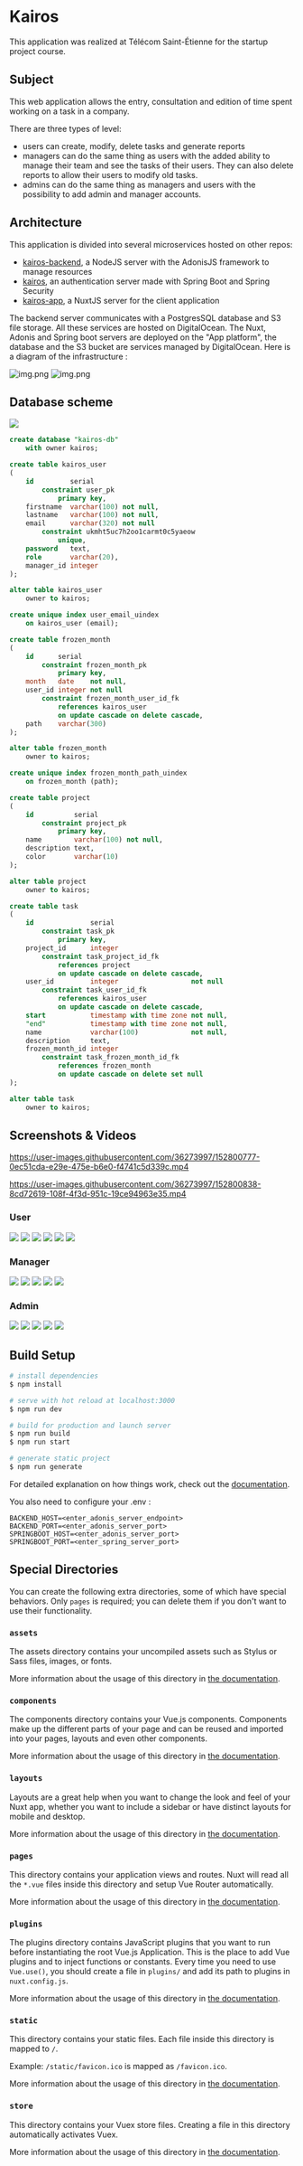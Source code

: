 # Kairos

This application was realized at Télécom Saint-Étienne for the startup project course.

## Subject

This web application allows the entry, consultation and edition of time spent working on a task in a company.

There are three types of level:

- users can create, modify, delete tasks and generate reports
- managers can do the same thing as users with the added ability to manage their team and see the tasks of their
  users. They can also delete reports to allow their users to modify old tasks.
- admins can do the same thing as managers and users with the possibility to add admin and manager accounts.

## Architecture

This application is divided into several microservices hosted on other repos:

- [kairos-backend](https://github.com/tse-projects/kairos-backend), a NodeJS server with the AdonisJS framework to
  manage resources
- [kairos](https://github.com/tse-projects/kairos), an authentication server made with Spring Boot and Spring Security
- [kairos-app](https://github.com/tse-projects/kairos-app), a NuxtJS server for the client application

The backend server communicates with a PostgresSQL database and S3 file storage. All these services are hosted on
DigitalOcean. The Nuxt, Adonis and Spring boot servers are deployed on the "App platform", the database and the S3
bucket are services managed by DigitalOcean. Here is a diagram of the infrastructure :

![img.png](github/stack.png)
![img.png](github/infrastructure.png)

## Database scheme

![](github/databse_schema.png)

```sql
create database "kairos-db"
    with owner kairos;

create table kairos_user
(
    id         serial
        constraint user_pk
            primary key,
    firstname  varchar(100) not null,
    lastname   varchar(100) not null,
    email      varchar(320) not null
        constraint ukmht5uc7h2oo1carmt0c5yaeow
            unique,
    password   text,
    role       varchar(20),
    manager_id integer
);

alter table kairos_user
    owner to kairos;

create unique index user_email_uindex
    on kairos_user (email);

create table frozen_month
(
    id      serial
        constraint frozen_month_pk
            primary key,
    month   date    not null,
    user_id integer not null
        constraint frozen_month_user_id_fk
            references kairos_user
            on update cascade on delete cascade,
    path    varchar(300)
);

alter table frozen_month
    owner to kairos;

create unique index frozen_month_path_uindex
    on frozen_month (path);

create table project
(
    id          serial
        constraint project_pk
            primary key,
    name        varchar(100) not null,
    description text,
    color       varchar(10)
);

alter table project
    owner to kairos;

create table task
(
    id              serial
        constraint task_pk
            primary key,
    project_id      integer
        constraint task_project_id_fk
            references project
            on update cascade on delete cascade,
    user_id         integer                  not null
        constraint task_user_id_fk
            references kairos_user
            on update cascade on delete cascade,
    start           timestamp with time zone not null,
    "end"           timestamp with time zone not null,
    name            varchar(100)             not null,
    description     text,
    frozen_month_id integer
        constraint task_frozen_month_id_fk
            references frozen_month
            on update cascade on delete set null
);

alter table task
    owner to kairos;


```

## Screenshots & Videos




https://user-images.githubusercontent.com/36273997/152800777-0ec51cda-e29e-475e-b6e0-f4741c5d339c.mp4



https://user-images.githubusercontent.com/36273997/152800838-8cd72619-108f-4f3d-951c-19ce94963e35.mp4



### User

![](github/app/user/kairos.png)
![](github/app/user/kairos_1.png)
![](github/app/user/kairos_2.png)
![](github/app/user/kairos_3.png)
![](github/app/user/kairos_4.png)
![](github/app/user/kairos_5.png)


### Manager

![](github/app/manager/kairos.png)
![](github/app/manager/kairos_1.png)
![](github/app/manager/kairos_2.png)
![](github/app/manager/kairos_3.png)
![](github/app/manager/kairos_4.png)


### Admin

![](github/app/admin/kairos.png)
![](github/app/admin/kairos_1.png)
![](github/app/admin/kairos_2.png)
![](github/app/admin/kairos_3.png)
![](github/app/admin/kairos_4.png)


## Build Setup

```bash
# install dependencies
$ npm install

# serve with hot reload at localhost:3000
$ npm run dev

# build for production and launch server
$ npm run build
$ npm run start

# generate static project
$ npm run generate
```

For detailed explanation on how things work, check out the [documentation](https://nuxtjs.org).

You also need to configure your .env :
```
BACKEND_HOST=<enter_adonis_server_endpoint>
BACKEND_PORT=<enter_adonis_server_port>
SPRINGBOOT_HOST=<enter_adonis_server_port>
SPRINGBOOT_PORT=<enter_spring_server_port>
```

## Special Directories

You can create the following extra directories, some of which have special behaviors. Only `pages` is required; you can
delete them if you don't want to use their functionality.

### `assets`

The assets directory contains your uncompiled assets such as Stylus or Sass files, images, or fonts.

More information about the usage of this directory
in [the documentation](https://nuxtjs.org/docs/2.x/directory-structure/assets).

### `components`

The components directory contains your Vue.js components. Components make up the different parts of your page and can be
reused and imported into your pages, layouts and even other components.

More information about the usage of this directory
in [the documentation](https://nuxtjs.org/docs/2.x/directory-structure/components).

### `layouts`

Layouts are a great help when you want to change the look and feel of your Nuxt app, whether you want to include a
sidebar or have distinct layouts for mobile and desktop.

More information about the usage of this directory
in [the documentation](https://nuxtjs.org/docs/2.x/directory-structure/layouts).

### `pages`

This directory contains your application views and routes. Nuxt will read all the `*.vue` files inside this directory
and setup Vue Router automatically.

More information about the usage of this directory
in [the documentation](https://nuxtjs.org/docs/2.x/get-started/routing).

### `plugins`

The plugins directory contains JavaScript plugins that you want to run before instantiating the root Vue.js Application.
This is the place to add Vue plugins and to inject functions or constants. Every time you need to use `Vue.use()`, you
should create a file in `plugins/` and add its path to plugins in `nuxt.config.js`.

More information about the usage of this directory
in [the documentation](https://nuxtjs.org/docs/2.x/directory-structure/plugins).

### `static`

This directory contains your static files. Each file inside this directory is mapped to `/`.

Example: `/static/favicon.ico` is mapped as `/favicon.ico`.

More information about the usage of this directory
in [the documentation](https://nuxtjs.org/docs/2.x/directory-structure/static).

### `store`

This directory contains your Vuex store files. Creating a file in this directory automatically activates Vuex.

More information about the usage of this directory
in [the documentation](https://nuxtjs.org/docs/2.x/directory-structure/store).
